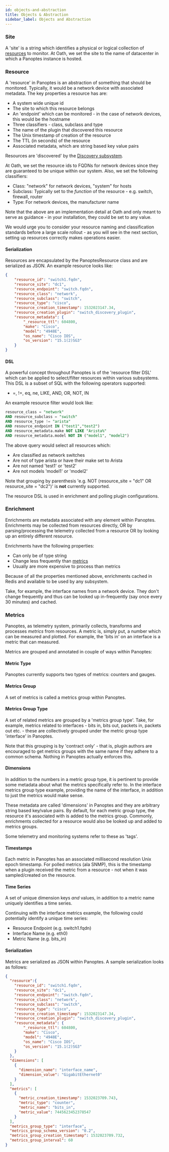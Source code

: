 ```yaml
---
id: objects-and-abstraction
title: Objects & Abstraction
sidebar_label: Objects and Abstraction
---
```

### Site

A 'site' is a string which identifies a physical or logical collection of [resources](#resource) to monitor. At Oath, 
we set the site to the name of datacenter in which a Panoptes instance is hosted.

### Resource

A 'resource' in Panoptes is an abstraction of something that should be monitored. Typically, it would be a network 
device with associated metadata. The key properties a resource has are:

* A system wide unique id
* The site to which this resource belongs
* An 'endpoint' which can be monitored - in the case of network devices, this would be the hostname
* Three classifiers - class, subclass and type
* The name of the plugin that discovered this resource
* The Unix timestamp of creation of the resource
* The TTL (in seconds) of the resource
* Associated metadata, which are string based key value pairs

Resources are 'discovered' by the [Discovery subsystem](./subsystems.md#discovery).

At Oath, we set the resource ids to FQDNs for network devices since they are guaranteed to be unique within our
system. Also, we set the following classifiers:

* Class: "network" for network devices, "system" for hosts
* Subclass: Typically set to the _function_ of the resource - e.g. switch, firewall, router
* Type: For network devices, the manufacturer name

Note that the above are an implementation detail at Oath and only meant to serve as guidance - in your installation,
they could be set to any value.

We would urge you to consider your resource naming and classification standards before a large scale rollout -
as you will see in the next section, setting up resources correctly makes operations easier.

#### Serialization

Resources are encapsulated by the PanoptesResource class and are serialized as JSON. An example 
resource looks like:

```json
{
    "resource_id": "switch1.fqdn",
    "resource_site": "dc1",
    "resource_endpoint": "switch.fqdn",
    "resource_class": "network",
    "resource_subclass": "switch",
    "resource_type": "cisco",
    "resource_creation_timestamp": 1532023147.34,
    "resource_creation_plugin": "switch_discovery_plugin",
    "resource_metadata": {
        "_resource_ttl": 604800,
        "make": "Cisco",
        "model": "4948E",
        "os_name": "Cisco IOS",
        "os_version": "15.1(2)SG3"
    }
}
```
#### DSL

A powerful concept throughout Panoptes is of the 'resource filter DSL' which can be applied to select/filter resources 
within various subsystems. This DSL is a subset of SQL with the following operators supported:

*  =, !=, eq, ne, LIKE, AND, OR, NOT, IN

An example resource filter would look like:

```sql
resource_class = "network"
AND resource_subclass = "switch"
AND resource_type != "arista" 
AND resource_endpoint IN ("test1","test2")
AND resource_metadata.make NOT LIKE "Arista%"
AND resource_metadata.model NOT IN ("model1", "model2")
```

The above query would select all resources which:
* Are classified as network switches
* Are not of type arista or have their make set to Arista
* Are not named 'test1' or 'test2'
* Are not models 'model1' or 'model2'

Note that grouping by parenthesis 'e.g. NOT (resource_site = "dc1" OR resource_site = "dc2")' is **not** currently
supported.

The resource DSL is used in enrichment and polling plugin configurations.

### Enrichment

Enrichments are metadata associated with any element within Panoptes. Enrichments may be collected from resources
directly, OR by parsing/processing the telemetry collected from a resource OR by looking up an entirely different
resource.

Enrichments have the following properties:

* Can only be of type string
* Change less frequently than [metrics](#metrics)
* Usually are more expensive to process than metrics

Because of all the properties mentioned above, enrichments cached in Redis and available to be used by any subsystem.

Take, for example, the interface names from a network device. They don't change frequently and thus can be looked up
in-frequently (say once every 30 minutes) and cached.

### Metrics

Panoptes, as telemetry system, primarily collects, transforms and processes _metrics_ from resources. A metric is,
simply put, a number which can be measured and plotted. For example, the 'bits in' on an interface is a metric that can
measured.

Metrics are grouped and annotated in couple of ways within Panoptes:

#### Metric Type

Panoptes currently supports two types of metrics: counters and gauges.

#### Metrics Group

A set of metrics is called a metrics group within Panoptes.

#### Metrics Group Type
A set of related metrics are grouped by a 'metrics group type'. Take, for example, metrics related to interfaces - 
bits in, bits out, packets in, packets out etc. - these are collectively grouped under the metric group type 'interface' 
in Panoptes.

Note that this grouping is by 'contract only' - that is, plugin authors are encouraged to get metrics groups with the
same name if they adhere to a common schema. Nothing in Panoptes actually enforces this.

#### Dimensions

In addition to the numbers in a metric group type, it is pertinent to provide some metadata about what the metrics
specifically refer to. In the interface metrics group type example, providing the name of the interface, in addition to
just the metrics would make sense.

These metadata are called 'dimensions' in Panoptes and they are arbitrary string based key/value pairs. By default, for
each metric group type, the resource it's associated with is added to the metrics group. Commonly, enrichments collected
for a resource would also be looked up and added to metrics groups.

Some telemetry and monitoring systems refer to these as 'tags'.

#### Timestamps

Each metric in Panoptes has an associated millisecond resolution Unix epoch timestamp. For polled metrics (ala SNMP),
this is the timestamp when a plugin received the metric from a resource - not when it was sampled/created on the
resource.

#### Time Series

A set of unique dimension keys _and_ values, in addition to a metric name uniquely identifies a time series.

Continuing with the interface metrics example, the following could potentially identify a unique time series:

* Resource Endpoint (e.g. switch1.fqdn)
* Interface Name (e.g. eth0)
* Metric Name (e.g. bits_in)

#### Serialization

Metrics are serialized as JSON within Panoptes. A sample serialization looks as follows:

```json
{
  "resource":{
    "resource_id": "switch1.fqdn",
    "resource_site": "dc1",
    "resource_endpoint": "switch.fqdn",
    "resource_class": "network",
    "resource_subclass": "switch",
    "resource_type": "cisco",
    "resource_creation_timestamp": 1532023147.34,
    "resource_creation_plugin": "switch_discovery_plugin",
    "resource_metadata": {
        "_resource_ttl": 604800,
        "make": "Cisco",
        "model": "4948E",
        "os_name": "Cisco IOS",
        "os_version": "15.1(2)SG3"
    }
  },
  "dimensions": [
    {
      "dimension_name": "interface_name",
      "dimension_value": "GigabitEthernet0"
    }
  ],
  "metrics": [
    {
      "metric_creation_timestamp": 1532023709.743,
      "metric_type": "counter",
      "metric_name": "bits_in",
      "metric_value": 7445623452378547
    }
  ],
  "metrics_group_type": "interface",
  "metrics_group_schema_version": "0.2",
  "metrics_group_creation_timestamp": 1532023709.732,
  "metrics_group_interval": 60
}
```

